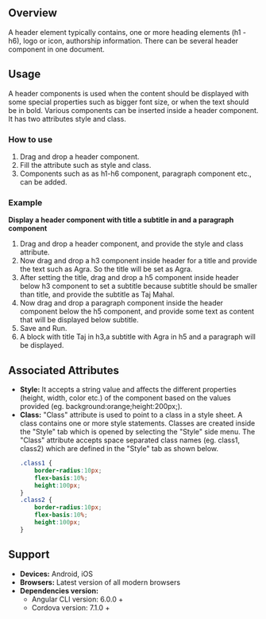 ## Overview
A header element typically contains, one or more heading elements (h1 - h6), logo or icon, authorship information. There can be several header component in one document.
## Usage
A header components is used when the content should be displayed with some special properties such as bigger font size, or when the text should be in bold. Various components can be inserted inside a header component. It has two attributes style and class.
### How to use
1. Drag and drop a header component.
2. Fill the attribute such as style and class. 
2. Components such as as h1-h6 component, paragraph component etc., can be added.

### Example
**Display a header component with title a subtitle in and a paragraph component** 
1. Drag and drop a header component, and provide the style and class attribute.
2. Now drag and drop a h3 component inside header for a title and provide the text such as Agra. So the title will be set as Agra.
3. After setting the title, drag and drop a h5 component inside header below h3 component to set a subtitle because subtitle should be smaller than title, and provide the subtitle as Taj Mahal.
4. Now drag and drop a paragraph component inside the header component below the h5 component, and provide some text as content that will be displayed below subtitle.
5. Save and Run. 
6. A block with title Taj in h3,a subtitle with Agra in h5 and a paragraph will be displayed.

## Associated Attributes 
- **Style:** It accepts a string value and affects the different properties (height, width, color etc.) of the component based on the values provided (eg. background:orange;height:200px;).
- **Class:** "Class" attribute is used to point to a class in a style sheet. A class contains one or more style statements. Classes are created inside the "Style" tab which is opened by selecting the "Style" side menu. The "Class" attribute accepts space separated class names (eg. class1, class2) which are defined in the "Style" tab as shown below.
    ```css
    .class1 {
        border-radius:10px;
        flex-basis:10%;
        height:100px;
    }
    .class2 {
        border-radius:10px;
        flex-basis:10%;
        height:100px;
    }
    ```
## Support
- **Devices:** Android, iOS
- **Browsers:**  Latest version of all modern browsers
- **Dependencies version:** 
    - Angular CLI version: 6.0.0 + 
    - Cordova version: 7.1.0 + 
